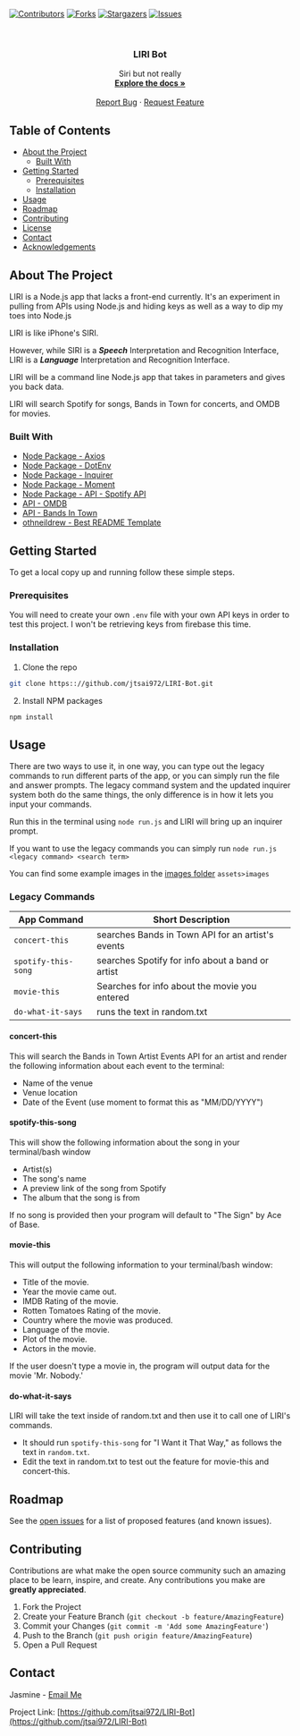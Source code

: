 <!--
*** Thanks for checking out this README Template. If you have a suggestion that would
*** make this better, please fork the repo and create a pull request or simply open
*** an issue with the tag "enhancement".
*** Thanks again! Now go create something AMAZING! :D
***
***
***
*** To avoid retyping too much info. Do a search and replace for the following:
*** github_username, repo, twitter_handle, email
-->





<!-- PROJECT SHIELDS -->
<!--
*** I'm using markdown "reference style" links for readability.
*** Reference links are enclosed in brackets [ ] instead of parentheses ( ).
*** See the bottom of this document for the declaration of the reference variables
*** for contributors-url, forks-url, etc. This is an optional, concise syntax you may use.
*** https://www.markdownguide.org/basic-syntax/#reference-style-links
-->
[![Contributors][contributors-shield]][contributors-url]
[![Forks][forks-shield]][forks-url]
[![Stargazers][stars-shield]][stars-url]
[![Issues][issues-shield]][issues-url]



<!-- PROJECT LOGO -->
<br />
<p align="center">
  <h3 align="center">LIRI Bot</h3>

  <p align="center">
    Siri but not really
    <br />
    <a href="https://github.com/jtsai972/LIRI-Bot"><strong>Explore the docs »</strong></a>
    <br />
    <br />
    <a href="https://github.com/jtsai972/LIRI-Bot/issues">Report Bug</a>
    ·
    <a href="https://github.com/jtsai972/LIRI-Bot/issues">Request Feature</a>
  </p>
</p>



<!-- TABLE OF CONTENTS -->
## Table of Contents

* [About the Project](#about-the-project)
  * [Built With](#built-with)
* [Getting Started](#getting-started)
  * [Prerequisites](#prerequisites)
  * [Installation](#installation)
* [Usage](#usage)
* [Roadmap](#roadmap)
* [Contributing](#contributing)
* [License](#license)
* [Contact](#contact)
* [Acknowledgements](#acknowledgements)



<!-- ABOUT THE PROJECT -->
## About The Project

LIRI is a Node.js app that lacks a front-end currently. It's an experiment in pulling from APIs using Node.js and hiding keys as well as a way to dip my toes into Node.js

LIRI is like iPhone's SIRI. 

However, while SIRI is a _**Speech**_ Interpretation and Recognition Interface, LIRI is a _**Language**_ Interpretation and Recognition Interface. 

LIRI will be a command line Node.js app that takes in parameters and gives you back data. 

LIRI will search Spotify for songs, Bands in Town for concerts, and OMDB for movies.


### Built With

 * [Node Package - Axios](https://www.npmjs.com/package/axios)
 * [Node Package - DotEnv](https://www.npmjs.com/package/dotenv)
 * [Node Package - Inquirer](https://www.npmjs.com/package/inquirer)
 * [Node Package - Moment](https://www.npmjs.com/package/moment)
 * [Node Package - API - Spotify API](https://www.npmjs.com/package/node-spotify-api)
 * [API - OMDB](http://www.omdbapi.com) 
 * [API - Bands In Town](http://www.artists.bandsintown.com/bandsintown-api)
 * [othneildrew - Best README Template](https://github.com/othneildrew/Best-README-Template)

<!-- GETTING STARTED -->
## Getting Started

To get a local copy up and running follow these simple steps.

### Prerequisites

You will need to create your own `.env` file with your own API keys in order to test this project. I won't be retrieving keys from firebase this time.

### Installation
 
1. Clone the repo
```sh
git clone https:://github.com/jtsai972/LIRI-Bot.git
```
2. Install NPM packages
```sh
npm install
```



<!-- USAGE EXAMPLES -->
## Usage

There are two ways to use it, in one way, you can type out the legacy commands to run different parts of the app, or you can simply run the file and answer prompts. The legacy command system and the updated inquirer system both do the same things, the only difference is in how it lets you input your commands.

Run this in the terminal using `node run.js` and LIRI will bring up an inquirer prompt.

If you want to use the legacy commands you can simply run `node run.js <legacy command> <search term>`

You can find some example images in the [images folder](https://github.com/jtsai972/LIRI-Bot/tree/master/assets/images) `assets>images`

### Legacy Commands

App Command | Short Description
------------|-------------------
`concert-this`      | searches Bands in Town API for an artist's events
`spotify-this-song` | searches Spotify for info about a band or artist
`movie-this`        | Searches for info about the movie you entered
`do-what-it-says`   | runs the text in random.txt

#### concert-this

This will search the Bands in Town Artist Events API for an artist and render the following information about each event to the terminal:

  * Name of the venue
  * Venue location
  * Date of the Event (use moment to format this as "MM/DD/YYYY")
  
#### spotify-this-song

This will show the following information about the song in your terminal/bash window

  * Artist(s)
  * The song's name
  * A preview link of the song from Spotify
  * The album that the song is from
  
If no song is provided then your program will default to "The Sign" by Ace of Base.

#### movie-this

This will output the following information to your terminal/bash window:

  * Title of the movie.
  * Year the movie came out.
  * IMDB Rating of the movie.
  * Rotten Tomatoes Rating of the movie.
  * Country where the movie was produced.
  * Language of the movie.
  * Plot of the movie.
  * Actors in the movie.
  
If the user doesn't type a movie in, the program will output data for the movie 'Mr. Nobody.'

#### do-what-it-says

LIRI will take the text inside of random.txt and then use it to call one of LIRI's commands.

  * It should run `spotify-this-song` for "I Want it That Way," as follows the text in `random.txt`.
  * Edit the text in random.txt to test out the feature for movie-this and concert-this.

<!-- ROADMAP -->
## Roadmap

See the [open issues](https://github.com/jtsai972/LIRI-Bot/issues) for a list of proposed features (and known issues).



<!-- CONTRIBUTING -->
## Contributing

Contributions are what make the open source community such an amazing place to be learn, inspire, and create. Any contributions you make are **greatly appreciated**.

1. Fork the Project
2. Create your Feature Branch (`git checkout -b feature/AmazingFeature`)
3. Commit your Changes (`git commit -m 'Add some AmazingFeature'`)
4. Push to the Branch (`git push origin feature/AmazingFeature`)
5. Open a Pull Request



<!-- CONTACT -->
## Contact

Jasmine - [Email Me](jtsai972@gmail.com)

Project Link: [https://github.com/jtsai972/LIRI-Bot](https://github.com/jtsai972/LIRI-Bot)





<!-- MARKDOWN LINKS & IMAGES -->
<!-- https://www.markdownguide.org/basic-syntax/#reference-style-links -->
[contributors-shield]: https://img.shields.io/github/contributors/jtsai972/LIRI-Bot.svg?style=flat-square
[contributors-url]: https://github.com/jtsai972/LIRI-Bot/graphs/contributors
[forks-shield]: https://img.shields.io/github/forks/jtsai972/LIRI-Bot.svg?style=flat-square
[forks-url]: https://github.com/jtsai972/LIRI-Bot/network/members
[stars-shield]: https://img.shields.io/github/stars/jtsai972/LIRI-Bot.svg?style=flat-square
[stars-url]: https://github.com/jtsai972/LIRI-Bot/stargazers
[issues-shield]: https://img.shields.io/github/issues/jtsai972/LIRI-Bot.svg?style=flat-square
[issues-url]: https://github.com/jtsai972/LIRI-Bot/issues